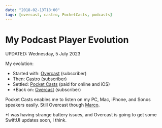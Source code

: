 ```yaml
---
date: "2018-02-13T18:00"
tags: [overcast, castro, PocketCasts, podcasts]
---
```


# My Podcast Player Evolution
<!-- truncate -->

<aside class="post-info"><i class="fa-solid fa-clock"></i> UPDATED: Wednesday, 5 July 2023</aside>

My evolution:

- Started with: [Overcast](https://overcast.fm) (subscriber)
- Then: [Castro](https://www.castro.fm) (subscriber)
- Settled: [Pocket Casts](https://www.pocketcasts.com) (paid for online and iOS)
- *Back on: [Overcast](https://overcast.fm) (subscriber)

Pocket Casts enables me to listen on my PC, Mac, iPhone, and Sonos speakers easily. Still <i class="fa-solid fa-heart"></i> Overcast though [Marco](https://mastodon.social/@marcoarment).

*I was having strange battery issues, and Overcast is going to get some SwiftUI updates soon, I think.